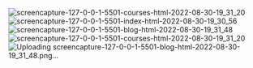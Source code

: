 ![screencapture-127-0-0-1-5501-courses-html-2022-08-30-19_31_20](https://user-images.githubusercontent.com/81925500/187491211-cf92ae7c-0d58-4afd-ad36-4fd1b92b1ee6.png)
![screencapture-127-0-0-1-5501-index-html-2022-08-30-19_30_56](https://user-images.githubusercontent.com/81925500/187491223-d3fcda14-e59c-4732-ab07-4a9efebf4fa7.png)
![screencapture-127-0-0-1-5501-blog-html-2022-08-30-19_31_48](https://user-images.githubusercontent.com/81925500/187491272-5bc7e649-d319-499a-a3db-ea0ebac27a69.png)
![screencapture-127-0-0-1-5501-courses-html-2022-08-30-19_31_20](https://user-images.githubusercontent.com/81925500/187491261-7462f27d-1d3d-4b83-b1a3-1c1ee37369b6.png)
![Uploading screencapture-127-0-0-1-5501-blog-html-2022-08-30-19_31_48.png…]()
